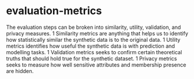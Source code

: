 # evaluation-metrics

The evaluation steps can be broken into similarity, utility, validation, and privacy measures. 
1	Similarity metrics are anything that helps us to identify how statistically similar the synthetic data is to the original data. 
1	Utility metrics identifies how useful the synthetic data is with prediction and modelling tasks.
1	Validation metrics seeks to confirm certain theoretical truths that should hold true for the synthetic dataset. 
1	Privacy metrics seeks to measure how well sensitive attributes and membership presence are hidden.
